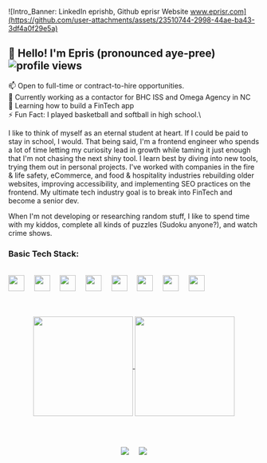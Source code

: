 ![Intro_Banner: LinkedIn eprishb, Github eprisr Website www.eprisr.com](https://github.com/user-attachments/assets/23510744-2998-44ae-ba43-3df4a0f29e5a)

## :wave: Hello! I'm Epris (pronounced aye-pree) <img src="https://komarev.com/ghpvc/?username=eprisr&style=flat-square&color=blue" alt="profile views"/>

📫 Open to full-time or contract-to-hire opportunities.\
🔭 Currently working as a contactor for BHC ISS and Omega Agency in NC\
🌱 Learning how to build a FinTech app\
⚡ Fun Fact: I played basketball and softball in high school.\

I like to think of myself as an eternal student at heart. If I could be paid to stay in school, I would. That being said, I'm a frontend engineer who spends a lot of time letting my curiosity lead in growth while taming it just enough that I'm not chasing the next shiny tool. I learn best by diving into new tools, trying them out in personal projects. I've worked with companies in the fire & life safety, eCommerce, and food & hospitality industries rebuilding older websites, improving accessibility, and implementing SEO practices on the frontend. My ultimate tech industry goal is to break into FinTech and become a senior dev.

When I'm not developing or researching random stuff, I like to spend time with my kiddos, complete all kinds of puzzles (Sudoku anyone?), and watch crime shows.

### Basic Tech Stack:
<br />
<div>
  <img height="32" width="32" src="https://cdn.simpleicons.org/javascript/_/white" />&nbsp;&nbsp;&nbsp;&nbsp;
  <img height="32" width="32" src="https://cdn.simpleicons.org/typescript/_/white" />&nbsp;&nbsp;&nbsp;&nbsp;
  <img height="32" width="32" src="https://cdn.simpleicons.org/react/_/white" />&nbsp;&nbsp;&nbsp;&nbsp;
  <img height="32" width="32" src="https://cdn.simpleicons.org/angular/_/white" />&nbsp;&nbsp;&nbsp;&nbsp;
  <img height="32" width="32" src="https://cdn.simpleicons.org/nodedotjs/_/white" />&nbsp;&nbsp;&nbsp;&nbsp;
  <img height="32" width="32" src="https://cdn.simpleicons.org/mui/_/white" />&nbsp;&nbsp;&nbsp;&nbsp;
  <img height="32" width="32" src="https://cdn.simpleicons.org/tailwindcss/_/white" />&nbsp;&nbsp;&nbsp;&nbsp;
  <img height="32" width="32" src="https://cdn.simpleicons.org/sentry/_/white" />
</div>
<br />
<br />
<p align="center">
  <a href="https://github.com/eprisr/github-readme-stats">
    <img height=200 align="center" src="https://github-readme-stats.vercel.app/api?username=eprisr&theme=holi&rank_icon=github" />
    <img height=200 align="center" src="https://github-readme-stats.vercel.app/api/top-langs/?username=eprisr&theme=holi" />
  </a>
</p>
<br />
<br />
<p align="center">
  <a href="mailto:eharrisburnett@gmail.com?subject=Let%27s%20Collaborate!"><img src="https://img.shields.io/badge/gmail-%23D14836.svg?&style=for-the-badge&logo=gmail&logoColor=white" /></a>&nbsp;&nbsp;&nbsp;&nbsp;
  <a href="https://www.linkedin.com/in/eprishb/"><img src="https://img.shields.io/badge/linkedin-%230077B5.svg?&style=for-the-badge&logo=linkedin&logoColor=white" /></a>
</p>

<!--
**eprisr/eprisr** is a ✨ _special_ ✨ repository because its `README.md` (this file) appears on your GitHub profile.

Here are some ideas to get you started:

- 🔭 I’m currently working on ...
- 🌱 I’m currently learning ...
- 👯 I’m looking to collaborate on ...
- 🤔 I’m looking for help with ...
- 💬 Ask me about ...
- 📫 How to reach me: ...
- 😄 Pronouns: ...
- ⚡ Fun fact: ...

[![Epris' GitHub stats](https://github-readme-stats.vercel.app/api?username=eprisr&theme=holi&rank_icon=github)](https://github.com/eprisr/github-readme-stats)
[![Epris' Top Langs](https://github-readme-stats.vercel.app/api/top-langs/?username=eprisr&theme=holi)](https://github.com/eprisr/github-readme-stats)
-->
